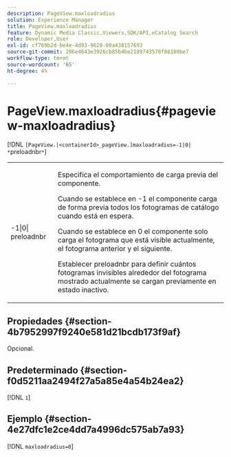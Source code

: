 ```yaml
---
description: PageView.maxloadradius
solution: Experience Manager
title: PageView.maxloadradius
feature: Dynamic Media Classic,Viewers,SDK/API,eCatalog Search
role: Developer,User
exl-id: cf769b2d-be4e-4d93-9620-00a438157693
source-git-commit: 206e4643e3926cb85b4be2189743578f88180be7
workflow-type: tm+mt
source-wordcount: '65'
ht-degree: 4%

---
```


# PageView.maxloadradius{#pageview-maxloadradius}

[!DNL `[PageView.|<containerId>_pageView.]maxloadradius=-1|0| *`preloadnbr`*`]

<table id="table_985ADD6C9BD04C629A84C9C625CCCFEB"> 
 <tbody> 
  <tr> 
   <td colname="col1"> <p><span class="codeph">-1|0|<span class="varname"> preloadnbr</span></span> </p> </td> 
   <td colname="col2"> <p>Especifica el comportamiento de carga previa del componente. </p> <p>Cuando se establece en <span class="codeph"> -1</span> el componente carga de forma previa todos los fotogramas de catálogo cuando está en espera. </p> <p> Cuando se establece en <span class="codeph"> 0</span> el componente solo carga el fotograma que está visible actualmente, el fotograma anterior y el siguiente. </p> <p>Establecer <span class="codeph"><span class="varname"> preloadnbr</span></span> para definir cuántos fotogramas invisibles alrededor del fotograma mostrado actualmente se cargan previamente en estado inactivo. </p> </td> 
  </tr> 
 </tbody> 
</table>

## Propiedades {#section-4b7952997f9240e581d21bcdb173f9af}

Opcional.

## Predeterminado {#section-f0d5211aa2494f27a5a85e4a54b24ea2}

[!DNL `1`]

## Ejemplo {#section-4e27dfc1e2ce4dd7a4996dc575ab7a93}

[!DNL `maxloadradius=0`]
